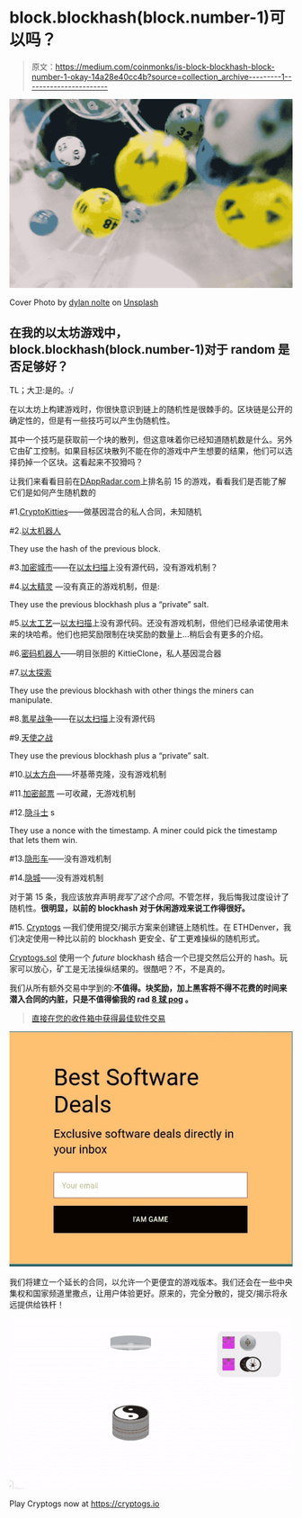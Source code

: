 # block.blockhash(block.number-1)可以吗？

> 原文：<https://medium.com/coinmonks/is-block-blockhash-block-number-1-okay-14a28e40cc4b?source=collection_archive---------1----------------------->

![](img/930e14e22aa6c01f65779b7ee6f32168.png)

Cover Photo by [dylan nolte](https://unsplash.com/photos/RSsqjpezn6o?utm_source=unsplash&utm_medium=referral&utm_content=creditCopyText) on [Unsplash](https://unsplash.com/search/photos/random?utm_source=unsplash&utm_medium=referral&utm_content=creditCopyText)

## 在我的以太坊游戏中，block.blockhash(block.number-1)对于 random 是否足够好？

TL；大卫:是的。:/

在以太坊上构建游戏时，你很快意识到链上的随机性是很棘手的。区块链是公开的确定性的，但是有一些技巧可以产生伪随机性。

其中一个技巧是获取前一个块的散列，但这意味着你已经知道随机数是什么。另外它由矿工控制。如果目标区块散列不能在你的游戏中产生想要的结果，他们可以选择扔掉一个区块。这看起来不狡猾吗？

让我们来看看目前在[DAppRadar.com](https://dappradar.com/)上排名前 15 的游戏，看看我们是否能了解它们是如何产生随机数的

#1.[CryptoKitties](https://dappradar.com/app/3/cryptokitties)——做基因混合的私人合同，未知随机

#2.[以太机器人](https://dappradar.com/app/26/etherbots)

They use the hash of the previous block.

#3.[加密城市](https://dappradar.com/app/61/cryptocities.net)——在[以太扫描](https://etherscan.io/)上没有源代码，没有游戏机制？

#4.[以太精灵](https://dappradar.com/app/23/etheremon) —没有真正的游戏机制，但是:

They use the previous blockhash plus a “private” salt.

#5.[以太工艺](https://dappradar.com/app/17/ethercraft)—[以太扫描](https://etherscan.io/)上没有源代码。还没有游戏机制，但他们已经承诺使用未来的块哈希。他们也把奖励限制在块奖励的数量上…稍后会有更多的介绍。

#6.[密码机器人](https://dappradar.com/app/39/cryptobots)——明目张胆的 KittieClone，私人基因混合器

#7.[以太探索](https://dappradar.com/app/183/ether-quest)

They use the previous blockhash with other things the miners can manipulate.

#8.[氪星战争](https://dappradar.com/app/29/kryptowar)——在[以太扫描](https://etherscan.io/)上没有源代码

#9.[天使之战](https://dappradar.com/app/31/angel-battles)

They use the previous blockhash plus a “private” salt.

#10.[以太方舟](https://dappradar.com/app/202/ether's-ark)——坏基蒂克隆，没有游戏机制

#11.[加密邮票](https://dappradar.com/app/124/cryptostamps) —可收藏，无游戏机制

#12.[隐斗士](https://dappradar.com/app/4/cryptofighters) s

They use a nonce with the timestamp. A miner could pick the timestamp that lets them win.

#13.[隐形车](https://dappradar.com/app/216/cryptocars)——没有游戏机制

#14.[隐城](https://dappradar.com/app/48/cryptocities)——没有游戏机制

对于第 15 条，我应该放弃声明*我写了这个合同*。不管怎样，我后悔我过度设计了随机性。**很明显，以前的 blockhash 对于休闲游戏来说工作得很好。**

#15. [Cryptogs](https://cryptogs.io) —我们使用提交/揭示方案来创建链上随机性。在 ETHDenver，我们决定使用一种比以前的 blockhash 更安全、矿工更难操纵的随机形式。

[Cryptogs.sol](https://github.com/austintgriffith/cryptogs/blob/master/Cryptogs/Cryptogs.sol) 使用一个 *future* blockhash 结合一个已提交然后公开的 hash。玩家可以放心，矿工是无法操纵结果的。很酷吧？不，不是真的。

我们从所有额外交易中学到的:**不值得。块奖励，加上黑客将不得不花费的时间来潜入合同的内脏，只是不值得偷我的 rad [8 球 pog](https://cryptogs.io/cryptog/251) 。**

> [直接在您的收件箱中获得最佳软件交易](https://coincodecap.com/?utm_source=coinmonks)

[![](img/7c0b3dfdcbfea594cc0ae7d4f9bf6fcb.png)](https://coincodecap.com/?utm_source=coinmonks)

我们将建立一个延长的合同，以允许一个更便宜的游戏版本。我们还会在一些中央集权和国家频道里撒点，让用户体验更好。原来的，完全分散的，提交/揭示将永远提供给铁杆！

![](img/5d6c3de44c700f7e8261c1acfc52dd9c.png)

Play Cryptogs now at https://cryptogs.io